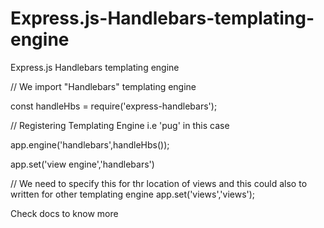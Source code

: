 # Express.js-Handlebars-templating-engine
Express.js Handlebars templating engine


// We import "Handlebars" templating engine

const handleHbs = require('express-handlebars');


// Registering Templating Engine i.e 'pug' in this case

app.engine('handlebars',handleHbs());

app.set('view engine','handlebars')


// We need to specify this for thr location of views and this could also to written for other templating engine
app.set('views','views');


Check docs to know more
